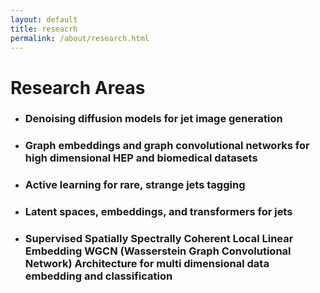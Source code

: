 ```yaml
---
layout: default
title: reseacrh
permalink: /about/research.html
---
```


# Research Areas

 - <h3>Denoising diffusion models for jet image generation </h3>
 - <h3>Graph embeddings and graph convolutional networks for high dimensional HEP and biomedical datasets</h3>
 - <h3>Active learning for rare, strange jets tagging</h3>
 - <h3>Latent spaces, embeddings, and transformers for jets</h3>
 - <h3>Supervised Spatially Spectrally Coherent Local Linear Embedding WGCN (Wasserstein Graph Convolutional Network) Architecture for multi dimensional data embedding and classification</h3>

